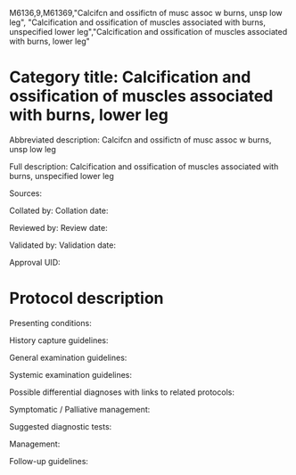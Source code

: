 M6136,9,M61369,"Calcifcn and ossifictn of musc assoc w burns, unsp low leg", "Calcification and ossification of muscles associated with burns, unspecified lower leg","Calcification and ossification of muscles associated with burns, lower leg"
# Category title: Calcification and ossification of muscles associated with burns, lower leg

Abbreviated description: Calcifcn and ossifictn of musc assoc w burns, unsp low leg

Full description: Calcification and ossification of muscles associated with burns, unspecified lower leg

Sources:

Collated by:
Collation date:

Reviewed by:
Review date:

Validated by:
Validation date:

Approval UID:

# Protocol description

Presenting conditions:

History capture guidelines:

General examination guidelines:

Systemic examination guidelines:

Possible differential diagnoses with links to related protocols:

Symptomatic / Palliative management:

Suggested diagnostic tests:

Management:

Follow-up guidelines:
